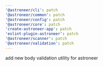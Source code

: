 ```yaml
---
'@astroneer/cli': patch
'@astroneer/common': patch
'@astroneer/config': patch
'@astroneer/core': patch
'create-astroneer-app': patch
'eslint-plugin-astroneer': patch
'@astroneer/scanner': patch
'@astroneer/validation': patch
---
```


add new body validation utility for astroneer
